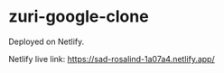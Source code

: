 # zuri-google-clone

Deployed on Netlify.

Netlify live link: https://sad-rosalind-1a07a4.netlify.app/
